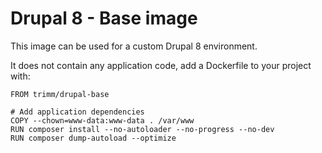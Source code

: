 # Drupal 8 - Base image

This image can be used for a custom Drupal 8 environment.

It does not contain any application code, add a Dockerfile to your project with:

```
FROM trimm/drupal-base

# Add application dependencies
COPY --chown=www-data:www-data . /var/www
RUN composer install --no-autoloader --no-progress --no-dev
RUN composer dump-autoload --optimize
```
